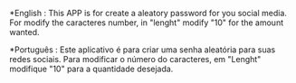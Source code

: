 *English :
This APP is for create a aleatory password for you social media.
For modify the caracteres number, in "lenght" modify "10" for the amount wanted.

*Português :
Este aplicativo é para criar uma senha aleatória para suas redes sociais.
Para modificar o número do caracteres, em "Lenght" modifique "10" para a quantidade desejada.
